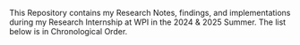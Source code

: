 This Repository contains my Research Notes, findings, and implementations during my Research Internship at WPI in the 2024 & 2025 Summer. The list below is in Chronological Order.

